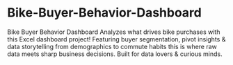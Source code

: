 # Bike-Buyer-Behavior-Dashboard
Bike Buyer Behavior Dashboard Analyzes what drives bike purchases with this Excel dashboard project! Featuring buyer segmentation, pivot insights &amp; data storytelling from demographics to commute habits this is where raw data meets sharp business decisions. Built for data lovers &amp; curious minds.
